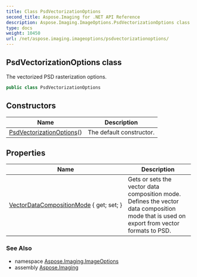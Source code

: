 ```yaml
---
title: Class PsdVectorizationOptions
second_title: Aspose.Imaging for .NET API Reference
description: Aspose.Imaging.ImageOptions.PsdVectorizationOptions class. The vectorized PSD rasterization options
type: docs
weight: 10450
url: /net/aspose.imaging.imageoptions/psdvectorizationoptions/
---
```

## PsdVectorizationOptions class

The vectorized PSD rasterization options.

```csharp
public class PsdVectorizationOptions
```

## Constructors

| Name | Description |
| --- | --- |
| [PsdVectorizationOptions](psdvectorizationoptions/)() | The default constructor. |

## Properties

| Name | Description |
| --- | --- |
| [VectorDataCompositionMode](../../aspose.imaging.imageoptions/psdvectorizationoptions/vectordatacompositionmode/) { get; set; } | Gets or sets the vector data composition mode. Defines the vector data composition mode that is used on export from vector formats to PSD. |

### See Also

* namespace [Aspose.Imaging.ImageOptions](../../aspose.imaging.imageoptions/)
* assembly [Aspose.Imaging](../../)


